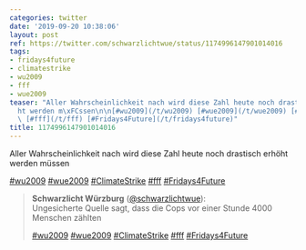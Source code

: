 ```yaml
---
categories: twitter
date: '2019-09-20 10:38:06'
layout: post
ref: https://twitter.com/schwarzlichtwue/status/1174996147901014016
tags:
- fridays4future
- climatestrike
- wu2009
- fff
- wue2009
teaser: "Aller Wahrscheinlichkeit nach wird diese Zahl heute noch drastisch erh\xF6\
  ht werden m\xFCssen\n\n[#wu2009](/t/wu2009) [#wue2009](/t/wue2009) [#ClimateStrike](/t/climatestrike)\
  \ [#fff](/t/fff) [#Fridays4Future](/t/fridays4future)"
title: 1174996147901014016
---
```

Aller Wahrscheinlichkeit nach wird diese Zahl heute noch drastisch erhöht werden müssen

[#wu2009](/t/wu2009) [#wue2009](/t/wue2009) [#ClimateStrike](/t/climatestrike) [#fff](/t/fff) [#Fridays4Future](/t/fridays4future)
> <b>Schwarzlicht Würzburg</b> ([@schwarzlichtwue](https://twitter.com/schwarzlichtwue)):  
>Ungesicherte Quelle sagt, dass die Cops vor einer Stunde 4000 Menschen zählten  
>  
>[#wu2009](/t/wu2009) [#wue2009](/t/wue2009) [#ClimateStrike](/t/climatestrike) [#fff](/t/fff) [#Fridays4Future](/t/fridays4future)  

